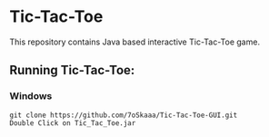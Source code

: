 # Tic-Tac-Toe

This repository contains Java based interactive Tic-Tac-Toe game.

## Running Tic-Tac-Toe:

### Windows
```
git clone https://github.com/7oSkaaa/Tic-Tac-Toe-GUI.git
Double Click on Tic_Tac_Toe.jar
```
